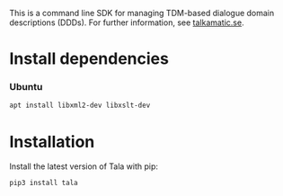 This is a command line SDK for managing TDM-based dialogue domain descriptions (DDDs). For further information, see [talkamatic.se](http://talkamatic.se).

# Install dependencies

### Ubuntu

```bash
apt install libxml2-dev libxslt-dev
```

# Installation

Install the latest version of Tala with pip:

```bash
pip3 install tala
```
